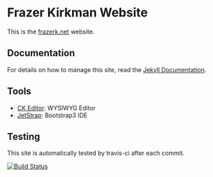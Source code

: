 # Frazer Kirkman Website

This is the [frazerk.net](http://frazerk.net) website.


## Documentation

For details on how to manage this site, read the [Jekyll Documentation](http://jekyllrb.com/docs/home/).


## Tools

* [CK Editor](http://ckeditor.com/demo#full): WYSIWYG Editor
* [JetStrap](https://jetstrap.com/demo): Bootstrap3 IDE


## Testing

This site is automatically tested by travis-ci after each commit.

[![Build Status](https://travis-ci.org/Frazer/frazerk.net.png?branch=gh-pages)](https://travis-ci.org/Frazer/frazerk.net)

